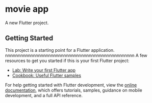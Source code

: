 # movie app

A new Flutter project.

## Getting Started

This project is a starting point for a Flutter application.
nnnnnnnnnnnnnnnnnnnnnnnnnnnnnnnnnnnnnnnnnnnnnnnnnnn
A few resources to get you started if this is your first Flutter project:

- [Lab: Write your first Flutter app](https://docs.flutter.dev/get-started/codelab)
- [Cookbook: Useful Flutter samples](https://docs.flutter.dev/cookbook)

For help getting started with Flutter development, view the
[online documentation](https://docs.flutter.dev/), which offers tutorials,
samples, guidance on mobile development, and a full API reference.

